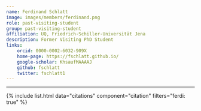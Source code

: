 ```yaml
---
name: Ferdinand Schlatt
image: images/members/ferdinand.png
role: past-visiting-student
group: past-visiting-student
affiliation: UQ, Friedrich-Schiller-Universität Jena
description: Former Visiting PhD Student
links:
    orcid: 0000-0002-6032-909X
    home-page: https://fschlatt.github.io/
    google-scholar: KhsaufMAAAAJ
    github: fschlatt
    twitter: fschlatt1
---
```


---

{% include list.html data="citations" component="citation" filters="ferdi: true" %}
